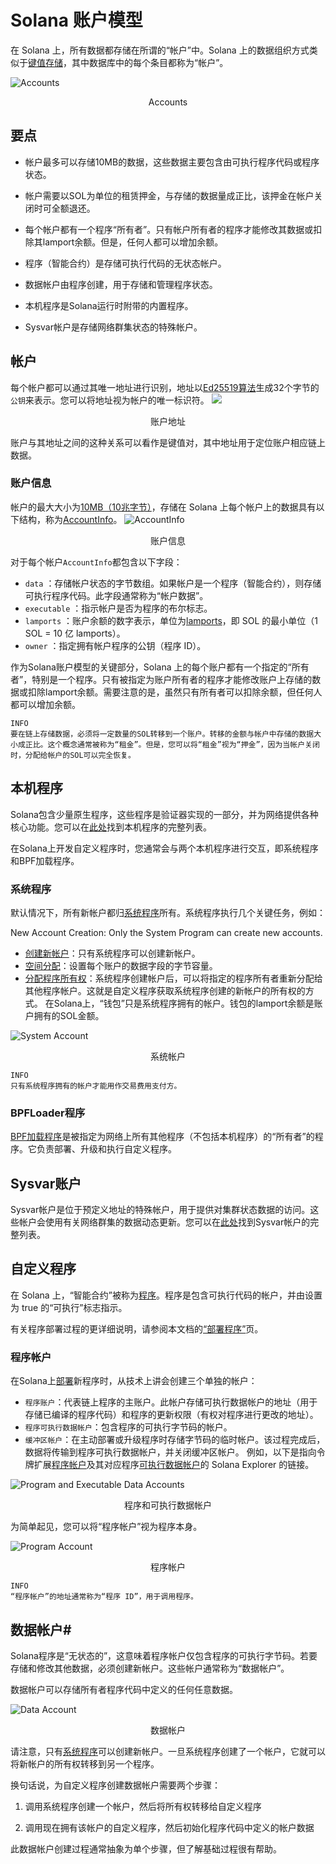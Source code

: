 # Solana 账户模型
在 Solana 上，所有数据都存储在所谓的“帐户”中。Solana 上的数据组织方式类似于[键值存储](https://en.wikipedia.org/wiki/Key%E2%80%93value_database)，其中数据库中的每个条目都称为“帐户”。

![Accounts](https://solana-developer-content.vercel.app/assets/docs/core/accounts/accounts.svg)
<center>Accounts</center>

## 要点
- 帐户最多可以存储10MB的数据，这些数据主要包含由可执行程序代码或程序状态。

- 帐户需要以SOL为单位的租赁押金，与存储的数据量成正比，该押金在帐户关闭时可全额退还。

- 每个帐户都有一个程序“所有者”。只有帐户所有者的程序才能修改其数据或扣除其lamport余额。但是，任何人都可以增加余额。

- 程序（智能合约）是存储可执行代码的无状态帐户。

- 数据帐户由程序创建，用于存储和管理程序状态。

- 本机程序是Solana运行时附带的内置程序。

- Sysvar帐户是存储网络群集状态的特殊帐户。

## 帐户
每个帐户都可以通过其唯一地址进行识别，地址以[Ed25519算法](https://ed25519.cr.yp.to/)生成32个字节的`公钥`来表示。您可以将地址视为帐户的唯一标识符。
![](https://solana-developer-content.vercel.app/assets/docs/core/accounts/accounts.svg)
<center>账户地址 </center>

账户与其地址之间的这种关系可以看作是键值对，其中地址用于定位账户相应链上数据。

### 账户信息
帐户的最大大小为[10MB（10兆字节）](https://github.com/solana-labs/solana/blob/27eff8408b7223bb3c4ab70523f8a8dca3ca6645/sdk/program/src/system_instruction.rs#L85)，存储在 Solana 上每个帐户上的数据具有以下结构，称为[AccountInfo](https://github.com/solana-labs/solana/blob/27eff8408b7223bb3c4ab70523f8a8dca3ca6645/sdk/program/src/account_info.rs#L19)。
![AccountInfo](https://solana-developer-content.vercel.app/assets/docs/core/accounts/accountinfo.svg)
<center>账户信息</center>

对于每个帐户`AccountInfo`都包含以下字段：

- `data` ：存储帐户状态的字节数组。如果帐户是一个程序（智能合约），则存储可执行程序代码。此字段通常称为“帐户数据”。
- `executable` ：指示帐户是否为程序的布尔标志。
- `lamports` ：账户余额的数字表示，单位为[lamports](https://solana.com/docs/terminology#lamport)，即 SOL 的最小单位（1 SOL = 10 亿 lamports）。
- `owner` ：指定拥有帐户程序的公钥（程序 ID）。

作为Solana账户模型的关键部分，Solana 上的每个账户都有一个指定的“所有者”，特别是一个程序。只有被指定为账户所有者的程序才能修改账户上存储的数据或扣除lamport余额。需要注意的是，虽然只有所有者可以扣除余额，但任何人都可以增加余额。

```
INFO
要在链上存储数据，必须将一定数量的SOL转移到一个账户。转移的金额与帐户中存储的数据大小成正比。这个概念通常被称为“租金”。但是，您可以将“租金”视为“押金”，因为当帐户关闭时，分配给帐户的SOL可以完全恢复。
```

## 本机程序
Solana包含少量原生程序，这些程序是验证器实现的一部分，并为网络提供各种核心功能。您可以在[此处](https://docs.solanalabs.com/runtime/programs)找到本机程序的完整列表。

在Solana上开发自定义程序时，您通常会与两个本机程序进行交互，即系统程序和BPF加载程序。

### 系统程序

默认情况下，所有新帐户都归[系统程序](https://github.com/solana-labs/solana/tree/27eff8408b7223bb3c4ab70523f8a8dca3ca6645/programs/system/src)所有。系统程序执行几个关键任务，例如：

New Account Creation: Only the System Program can create new accounts.
- [创建新帐户](https://github.com/solana-labs/solana/blob/27eff8408b7223bb3c4ab70523f8a8dca3ca6645/programs/system/src/system_processor.rs#L145)：只有系统程序可以创建新帐户。
- [空间分配](https://github.com/solana-labs/solana/blob/27eff8408b7223bb3c4ab70523f8a8dca3ca6645/programs/system/src/system_processor.rs#L70)：设置每个账户的数据字段的字节容量。
- [分配程序所有权](https://github.com/solana-labs/solana/blob/27eff8408b7223bb3c4ab70523f8a8dca3ca6645/programs/system/src/system_processor.rs#L112)：系统程序创建帐户后，可以将指定的程序所有者重新分配给其他程序帐户。这就是自定义程序获取系统程序创建的新帐户的所有权的方式。
在Solana上，“钱包”只是系统程序拥有的帐户。钱包的lamport余额是账户拥有的SOL金额。

![System Account](https://solana-developer-content.vercel.app/assets/docs/core/accounts/system-account.svg)

<center>系统帐户</center>

```
INFO
只有系统程序拥有的帐户才能用作交易费用支付方。
```

### BPFLoader程序
[BPF加载程序](https://github.com/solana-labs/solana/tree/27eff8408b7223bb3c4ab70523f8a8dca3ca6645/programs/bpf_loader/src)是被指定为网络上所有其他程序（不包括本机程序）的“所有者”的程序。它负责部署、升级和执行自定义程序。

## Sysvar账户
Sysvar帐户是位于预定义地址的特殊帐户，用于提供对集群状态数据的访问。这些帐户会使用有关网络群集的数据动态更新。您可以在[此处](https://docs.solanalabs.com/runtime/sysvars)找到Sysvar帐户的完整列表。

## 自定义程序
在 Solana 上，“智能合约”被称为[程序](https://solana.com/docs/core/programs)。程序是包含可执行代码的帐户，并由设置为 true 的“可执行”标志指示。

有关程序部署过程的更详细说明，请参阅本文档的[“部署程序”](https://solana.com/docs/programs/deploying)页。

### 程序帐户
在Solana上[部署](https://github.com/solana-labs/solana/blob/27eff8408b7223bb3c4ab70523f8a8dca3ca6645/programs/bpf_loader/src/lib.rs#L498)新程序时，从技术上讲会创建三个单独的帐户：

- `程序账户`：代表链上程序的主账户。此帐户存储可执行数据帐户的地址（用于存储已编译的程序代码）和程序的更新权限（有权对程序进行更改的地址）。
- `程序可执行数据帐户`：包含程序的可执行字节码的帐户。
- `缓冲区帐户`：在主动部署或升级程序时存储字节码的临时帐户。该过程完成后，数据将传输到程序可执行数据帐户，并关闭缓冲区帐户。
例如，以下是指向令牌扩展[程序帐户](https://explorer.solana.com/address/TokenzQdBNbLqP5VEhdkAS6EPFLC1PHnBqCXEpPxuEb)及其对应程序[可执行数据帐户](https://explorer.solana.com/address/DoU57AYuPFu2QU514RktNPG22QhApEjnKxnBcu4BHDTY)的 Solana Explorer 的链接。

![Program and Executable Data Accounts](https://solana-developer-content.vercel.app/assets/docs/core/accounts/program-account-expanded.svg)
<center>程序和可执行数据帐户</center>

为简单起见，您可以将“程序帐户”视为程序本身。

![Program Account](https://solana-developer-content.vercel.app/assets/docs/core/accounts/program-account-simple.svg)
<center>程序帐户</center>

```
INFO 
“程序帐户”的地址通常称为“程序 ID”，用于调用程序。
```

## 数据帐户#
Solana程序是“无状态的”，这意味着程序帐户仅包含程序的可执行字节码。若要存储和修改其他数据，必须创建新帐户。这些帐户通常称为“数据帐户”。

数据帐户可以存储所有者程序代码中定义的任何任意数据。

![Data Account](https://solana-developer-content.vercel.app/assets/docs/core/accounts/data-account.svg)
<center>数据帐户</center>

请注意，只有[系统程序](https://solana.com/docs/core/accounts#system-program)可以创建新帐户。一旦系统程序创建了一个帐户，它就可以将新帐户的所有权转移到另一个程序。

换句话说，为自定义程序创建数据帐户需要两个步骤：
1. 调用系统程序创建一个帐户，然后将所有权转移给自定义程序

2. 调用现在拥有该帐户的自定义程序，然后初始化程序代码中定义的帐户数据

此数据帐户创建过程通常抽象为单个步骤，但了解基础过程很有帮助。